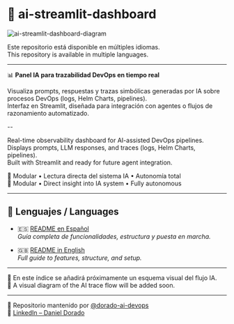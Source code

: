 # 🧪 ai-streamlit-dashboard

![ai-streamlit-dashboard-diagram](./images/ai-streamlit-dashboard.drawio.png)

Este repositorio está disponible en múltiples idiomas.  
This repository is available in multiple languages.

---

📊 **Panel IA para trazabilidad DevOps en tiempo real**  

Visualiza prompts, respuestas y trazas simbólicas generadas por IA sobre procesos DevOps (logs, Helm Charts, pipelines).  
Interfaz en Streamlit, diseñada para integración con agentes o flujos de razonamiento automatizado.

--

Real-time observability dashboard for AI-assisted DevOps pipelines.  
Displays prompts, LLM responses, and traces (logs, Helm Charts, pipelines).  
Built with Streamlit and ready for future agent integration.

🧠 Modular • Lectura directa del sistema IA • Autonomía total  
🧠 Modular • Direct insight into IA system • Fully autonomous

---

## 📘 Lenguajes / Languages

- 🇪🇸 [README en Español](./README_ai_streamlit_dashboard_ES.md)  
  _Guía completa de funcionalidades, estructura y puesta en marcha._

- 🇬🇧 [README in English](./README_ai_streamlit_dashboard.md)  
  _Full guide to features, structure, and setup._


---

📌 En este índice se añadirá próximamente un esquema visual del flujo IA.  
📌 A visual diagram of the AI trace flow will be added soon.

---

📁 Repositorio mantenido por [@dorado-ai-devops](https://github.com/dorado-ai-devops)  
🔗 [LinkedIn – Daniel Dorado](https://www.linkedin.com/in/doradodaniel/)